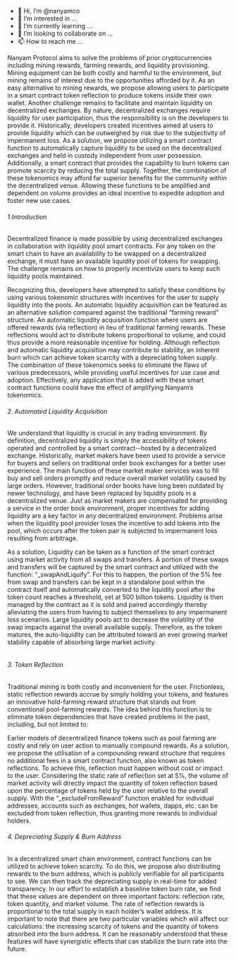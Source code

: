- 👋 Hi, I’m @nanyamco
- 👀 I’m interested in ...
- 🌱 I’m currently learning ...
- 💞️ I’m looking to collaborate on ...
- 📫 How to reach me ...

<!---
nanyamco/nanyamco is a ✨ special ✨ repository because its `README.md` (this file) appears on your GitHub profile.
You can click the Preview link to take a look at your changes.
--->
<p>Nanyam Protocol aims to solve the problems of prior cryptocurrencies including mining rewards, farming
rewards, and liquidity provisioning. Mining equipment can be both costly and harmful to the environment, but mining remains
of interest due to the opportunities afforded by it. As an easy alternative to mining rewards, we propose allowing users to
participate in a smart contract token reflection to produce tokens inside their own wallet. Another challenge remains to
facilitate and maintain liquidity on decentralized exchanges. By nature, decentralized exchanges require liquidity for user
participation, thus the responsibility is on the developers to provide it. Historically, developers created incentives aimed at
users to provide liquidity which can be outweighed by risk due to the subjectivity of impermanent loss. As a solution, we
propose utilizing a smart contract function to automatically capture liquidity to be used on the decentralized exchanges and
held in custody independent from user possession. Additionally, a smart contract that provides the capability to burn tokens
can promote scarcity by reducing the total supply. Together, the combination of these tokenomics may afford far superior
benefits for the community within the decentralized venue. Allowing these functions to be amplified and dependent on
volume provides an ideal incentive to expedite adoption and foster new use cases.
</p>
			<h6>1.Introduction</h6>
			<p>Decentralized finance is made possible by using decentralized exchanges in collaboration with liquidity pool smart
contracts. For any token on the smart chain to have an availability to be swapped on a decentralized exchange, it must have
an available liquidity pool of tokens for swapping. The challenge remains on how to properly incentivize users to keep such
liquidity pools maintained.
</p>
<p>Recognizing this, developers have attempted to satisfy these conditions by using various tokenomic structures with
incentives for the user to supply liquidity into the pools. An automatic liquidity acquisition can be featured as an alternative
solution compared against the traditional “farming reward” structure. An automatic liquidity acquisition function where users
are offered rewards (via reflection) in lieu of traditional farming rewards. These reflections would act to distribute tokens
proportional to volume, and could thus provide a more reasonable incentive for holding. Although reflection and automatic
liquidity acquisition may contribute to stability, an inherent burn which can achieve token scarcity with a depreciating token
supply. The combination of these tokenomics seeks to eliminate the flaws of various predecessors, while providing useful
incentives for use case and adoption. Effectively, any application that is added with these smart contract functions could
have the effect of amplifying Nanyam’s tokenomics.
</p>
<h6>2. Automated Liquidity Acquisition</h6>
<p>We understand that liquidity is crucial in any trading environment. By definition, decentralized liquidity is simply the
accessibility of tokens operated and controlled by a smart contract--hosted by a decentralized exchange. Historically, market
makers have been used to provide a service for buyers and sellers on traditional order book exchanges for a better user
experience. The main function of these market maker services was to fill buy and sell orders promptly and reduce overall
market volatility caused by large orders. However, traditional order books have long been outdated by newer technology,
and have been replaced by liquidity pools in a decentralized venue. Just as market makers are compensated for providing a
service in the order book environment, proper incentives for adding liquidity are a key factor in any decentralized
environment. Problems arise when the liquidity pool provider loses the incentive to add tokens into the pool, which occurs
after the token pair is subjected to impermanent loss resulting from arbitrage.
</p>
<p>As a solution, Liquidity can be taken as a function of the smart contract using market activity from all swaps and
transfers. A portion of these swaps and transfers will be captured by the smart contract and utilized with the function:
“_swapAndLiquify”. For this to happen, the portion of the 5% fee from swap and transfers can be kept in a standalone
pool within the contract itself and automatically converted to the liquidity pool after the token count reaches a threshold, set
at 500 billion tokens. Liquidity is then managed by the contract as it is sold and paired accordingly thereby alleviating the
users from having to subject themselves to any impermanent loss scenarios. Large liquidity pools act to decrease the
volatility of the swap impacts against the overall available supply. Therefore, as the token matures, the auto-liquidity can be
attributed toward an ever growing market stability capable of absorbing large market activity.
</p>
<img class="img-fluid" src="assets/img/blog/white1.png" alt="">
<h6>3. Token Reflection</h6>
<p>Traditional mining is both costly and inconvenient for the user. Frictionless, static reflection rewards accrue by
simply holding your tokens, and features an innovative hold-farming reward structure that stands out from conventional
pool-farming rewards. The idea behind this function is to eliminate token dependencies that have created problems in the
past, including, but not limited to:
</p>
<p>Earlier models of decentralized finance tokens such as pool farming are costly and rely on user action to manually
compound rewards. As a solution, we propose the utilisation of a compounding reward structure that requires no additional
fees in a smart contract function, also known as token reflections. To achieve this, reflection must happen without cost or
impact to the user. Considering the static rate of reflection set at 5%, the volume of market activity will directly impact the
quantity of token reflection based upon the percentage of tokens held by the user relative to the overall supply. With the
“_excludeFromReward” function enabled for individual addresses, accounts such as exchanges, hot wallets, dapps, etc.
can be excluded from token reflection, thus granting more rewards to individual holders.</p>
<h6>4. Depreciating Supply & Burn Address
</h6>

<p>In a decentralized smart chain environment, contract functions can be utilized to achieve token scarcity. To do this,
we propose also distributing rewards to the burn address, which is publicly verifiable for all participants to see. We can then
track the depreciating supply in real-time for added transparency. In our effort to establish a baseline token burn rate, we find
that these values are dependent on three important factors: reflection rate, token quantity, and market volume. The rate of
reflection rewards is proportional to the total supply in each holder’s wallet address. It is important to note that there are two
particular variables which will affect our calculations: the increasing scarcity of tokens and the quantity of tokens absorbed
into the burn address. It can be reasonably understood that these features will have synergistic effects that can stabilize the
burn rate into the future.</p>
